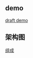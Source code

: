## demo

[draft demo](https://acohome.cn/demo/zebra-draft/index.html)

## 架构图

[组成](https://raw.githubusercontent.com/acccco/zebra-draft/master/architecture.svg)
